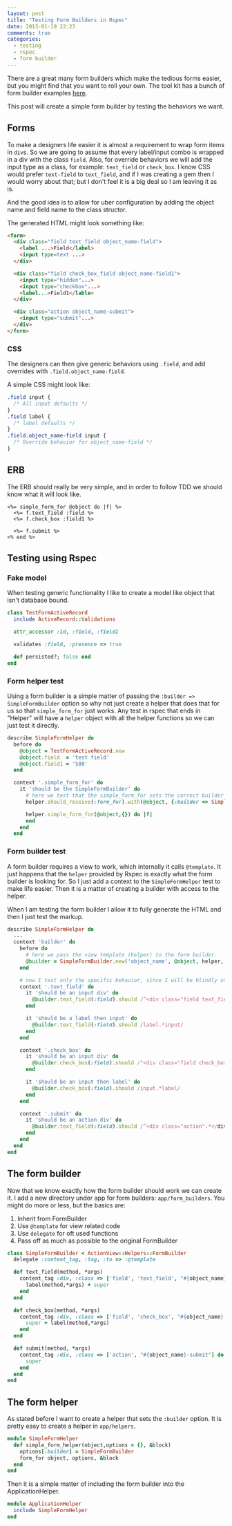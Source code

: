 ```yaml
---
layout: post
title: "Testing Form Builders in Rspec"
date: 2013-01-19 22:23
comments: true
categories: 
  - testing
  - rspec
  - form builder
---
```


There are a great many form builders which make the tedious forms easier, but you might find that you want to roll your own.  The tool kit has a bunch of form builder examples [here](https://www.ruby-toolbox.com/categories/rails_form_builders).

This post will create a simple form builder by testing the behaviors we want.

<!-- more -->

## Forms

To make a designers life easier it is almost a requirement to wrap form items in `div`s.  So we are going to assume that every label/input combo is wrapped in a div with the class `field`.  Also, for override behaviors we will add the input type as a class, for example: `text_field` or `check_box`.  I know CSS would prefer `text-field` to `text_field`, and if I was creating a gem then I would worry about that; but I don't feel it is a big deal so I am leaving it as is.

And the good idea is to allow for uber configuration by adding the object name and field name to the class structor.

The generated HTML might look something like:

```html
<form>
  <div class="field text_field object_name-field">
    <label ...>Field</label>
    <input type=text ...>
  </div>

  <div class="field check_box_field object_name-field1">
    <input type="hidden"...>
    <input type="checkbox"...>
    <label...>Field1</lable>
  </div>

  <div class="action object_name-submit">
    <input type="submit"...>
  </div>
</form>
```

### CSS

The designers can then give generic behaviors using `.field`, and add overrides with `.field.object_name-field`.

A simple CSS might look like:

```css
.field input {
  /* All input defaults */
}
.field label {
  /* label defaults */
}
.field.object_name-field input {
  /* Override behavior for object_name-field */
}
```

## ERB

The ERB should really be very simple, and in order to follow TDD we should know what it will look like.

```erb
<%= simple_form_for @object do |f| %>
  <%= f.text_field :field %>
  <%= f.check_box :field1 %>

  <%= f.submit %>
<% end %>
```

## Testing using Rspec

### Fake model
When testing generic functionality I like to create a model like object that isn't database bound.

```ruby spec/support/test_form_active_record.rb
class TestFormActiveRecord
  include ActiveRecord::Validations

  attr_accessor :id, :field, :field1

  validates :field, :presence => true

  def persisted?; false end
end
```

### Form helper test
Using a form builder is a simple matter of passing the `:builder => SimpleFormBuilder` option so why not just create a helper that does that for us so that `simple_form_for` just works.  Any test in rspec that ends in "Helper" will have a `helper` object with all the helper functions so we can just test it directly.

```ruby spec/helpers/simple_form_helper_spec.rb
describe SimpleFormHelper do
  before do
    @object = TestFormActiveRecord.new
    @object.field  = 'test field'
    @object.field1 = '500'
  end

  context '.simple_form_for' do
    it 'should be the SimpleFormBuilder' do
      # here we test that the simple_form_for sets the correct builder object
      helper.should_receive(:form_for).with(@object, {:builder => SimpleFormBuilder})

      helper.simple_form_for(@object,{}) do |f|
      end
    end
  end
```


### Form builder test
A form builder requires a view to work, which internally it calls `@template`.  It just happens that the `helper` provided by Rspec is exactly what the form builder is looking for.  So I just add a context to the `SimpleFormHelper` test to make life easier.  Then it is a matter of creating a builder with access to the helper.

When I am testing the form builder I allow it to fully generate the HTML and then I just test the markup.

```ruby spec/helpers/simple_form_helper_spec.rb
describe SimpleFormHelper do
  ...
  context 'builder' do
    before do
      # here we pass the view template (helper) to the form builder.
      @builder = SimpleFormBuilder.new('object_name', @object, helper, {}, nil)
    end

    # now I test only the specific behavior, since I will be blindly using the existing form functions
    context '.text_field' do
      it 'should be an input div' do
        @builder.text_field(:field).should /^<div class="field text_field".*</div>$/
      end

      it 'should be a label then input' do
        @builder.text_field(:field).should /label.*input/
      end
    end

    context '.check_box' do
      it 'should be an input div' do
        @builder.check_box(:field).should /^<div class="field check_box".*</div>$/
      end

      it 'should be an input then label' do
        @builder.check_box(:field).should /input.*label/
      end
    end

    context '.submit' do
      it 'should be an action div' do
        @builder.text_field(:field).should /^<div class="action".*</div>$/
      end
    end
  end
end
```

## The form builder

Now that we know exactly how the form builder should work we can create it.  I add a new directory under app for form builders: `app/form_builders`.  You might do more or less, but the basics are:

1. Inherit from FormBuilder
1. Use `@template` for view related code
1. Use `delegate` for oft used functions
1. Pass off as much as possible to the original FormBuilder

```ruby app/form_builder/simple_form_builder.rb
class SimpleFormBuilder < ActionView::Helpers::FormBuilder
  delegate :content_tag, :tag, :to => :@template

  def text_field(method, *args)
    content_tag :div, :class => ['field', 'text_field', "#{object_name}-#{method}"] do
      label(method,*args) + super
    end
  end

  def check_box(method, *args)
    content_tag :div, :class => ['field', 'check_box', "#{object_name}-#{method}"] do
      super + label(method,*args)
    end
  end

  def submit(method, *args)
    content_tag :div, :class => ['action', "#{object_name}-submit"] do
      super
    end
  end
end
```


## The form helper

As stated before I want to create a helper that sets the `:builder` option.  It is pretty easy to create a helper in `app/helpers`.

```ruby app/helpers/simple_form_helper.rb
module SimpleFormHelper
  def simple_form_helper(object,options = {}, &block)
    options[:builder] = SimpleFormBuilder
    form_for object, options, &block
  end
end
```

Then it is a simple matter of including the form builder into the ApplicationHelper.

```ruby app/helpers/application_helper.rb
module ApplicationHelper
  include SimpleFormHelper
end
```